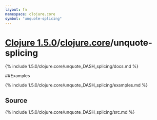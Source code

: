 ```yaml
---
layout: fn
namespace: clojure.core
symbol: "unquote-splicing"
---
```


# [Clojure 1.5.0](../../)/[clojure.core](../)/unquote-splicing

{% include 1.5.0/clojure.core/unquote_DASH_splicing/docs.md %}

##Examples

{% include 1.5.0/clojure.core/unquote_DASH_splicing/examples.md %}
## Source
{% include 1.5.0/clojure.core/unquote_DASH_splicing/src.md %}

